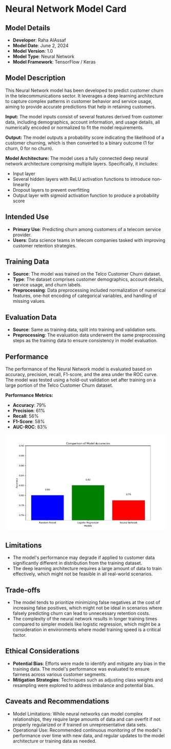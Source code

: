 # Neural Network Model Card

## Model Details
- **Developer**: Raha AlAssaf
- **Model Date**: June 2, 2024
- **Model Version**: 1.0
- **Model Type**: Neural Network
- **Model Framework**: TensorFlow / Keras

## Model Description
This Neural Network model has been developed to predict customer churn in the telecommunications sector. It leverages a deep learning architecture to capture complex patterns in customer behavior and service usage, aiming to provide accurate predictions that help in retaining customers.

**Input:** 
The model inputs consist of several features derived from customer data, including demographics, account information, and usage details, all numerically encoded or normalized to fit the model requirements.

**Output:** 
The model outputs a probability score indicating the likelihood of a customer churning, which is then converted to a binary outcome (1 for churn, 0 for no churn).

**Model Architecture:** 
The model uses a fully connected deep neural network architecture comprising multiple layers. Specifically, it includes:
- Input layer
- Several hidden layers with ReLU activation functions to introduce non-linearity
- Dropout layers to prevent overfitting
- Output layer with sigmoid activation function to produce a probability score

## Intended Use
- **Primary Use**: Predicting churn among customers of a telecom service provider.
- **Users**: Data science teams in telecom companies tasked with improving customer retention strategies.

## Training Data
- **Source**: The model was trained on the Telco Customer Churn dataset.
- **Type**: The dataset comprises customer demographics, account details, service usage, and churn labels.
- **Preprocessing**: Data preprocessing included normalization of numerical features, one-hot encoding of categorical variables, and handling of missing values.

## Evaluation Data
- **Source**: Same as training data, split into training and validation sets.
- **Preprocessing**: The evaluation data underwent the same preprocessing steps as the training data to ensure consistency in model evaluation.

## Performance
The performance of the Neural Network model is evaluated based on accuracy, precision, recall, F1-score, and the area under the ROC curve. The model was tested using a hold-out validation set after training on a large portion of the Telco Customer Churn dataset.

**Performance Metrics:**
- **Accuracy**: 79%
- **Precision**: 61%
- **Recall**: 56%
- **F1-Score**: 58%
- **AUC-ROC**: 83%

![Model Accuracy Plot](images/model_accuracy.png)

## Limitations
- The model's performance may degrade if applied to customer data significantly different in distribution from the training dataset.
- The deep learning architecture requires a large amount of data to train effectively, which might not be feasible in all real-world scenarios.

## Trade-offs
- The model tends to prioritize minimizing false negatives at the cost of increasing false positives, which might not be ideal in scenarios where falsely predicting churn can lead to unnecessary retention costs.
- The complexity of the neural network results in longer training times compared to simpler models like logistic regression, which might be a consideration in environments where model training speed is a critical factor.

## Ethical Considerations
- **Potential Bias**: Efforts were made to identify and mitigate any bias in the training data. The model's performance was evaluated to ensure fairness across various customer segments.
- **Mitigation Strategies**: Techniques such as adjusting class weights and resampling were explored to address imbalance and potential bias.

## Caveats and Recommendations
- Model Limitations: While neural networks can model complex relationships, they require large amounts of data and can overfit if not properly regularized or if trained on unrepresentative data sets.
- Operational Use: Recommended continuous monitoring of the model's performance over time with new data, and regular updates to the model architecture or training data as needed.





